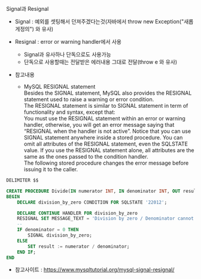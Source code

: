 Signal과 Resignal

- Signal : 예외를 셋팅해서 던져주겠다는것(자바에서 throw new Exception("새롭게정의") 와 유사)
- Resignal : error or warning handler에서 사용
    - Signal과 유사하나 단독으로도 사용가능
    - 단독으로 사용할때는 전달받은 에러내용 그대로 전달(throw e 와 유사)

- 참고내용
  - MySQL RESIGNAL statement    
Besides the SIGNAL  statement, MySQL also provides the RESIGNAL  statement used to raise a warning or error condition.    
The RESIGNAL  statement is similar to SIGNAL  statement in term of functionality and syntax, except that:    
You must use the RESIGNAL  statement within an error or warning handler, otherwise, you will get an error message saying that “RESIGNAL when the handler is not active”. Notice that you can use SIGNAL  statement anywhere inside a stored procedure.
You can omit all attributes of the RESIGNAL statement, even the SQLSTATE value.
If you use the RESIGNAL statement alone, all attributes are the same as the ones passed to the condition handler.    
The following stored procedure changes the error message before issuing it to the caller.

```sql
DELIMITER $$

CREATE PROCEDURE Divide(IN numerator INT, IN denominator INT, OUT result double)
BEGIN
	DECLARE division_by_zero CONDITION FOR SQLSTATE '22012';

	DECLARE CONTINUE HANDLER FOR division_by_zero 
	RESIGNAL SET MESSAGE_TEXT = 'Division by zero / Denominator cannot be zero';
	-- 
	IF denominator = 0 THEN
		SIGNAL division_by_zero;
	ELSE
		SET result := numerator / denominator;
	END IF;
END
```


- 참고사이트 : https://www.mysqltutorial.org/mysql-signal-resignal/